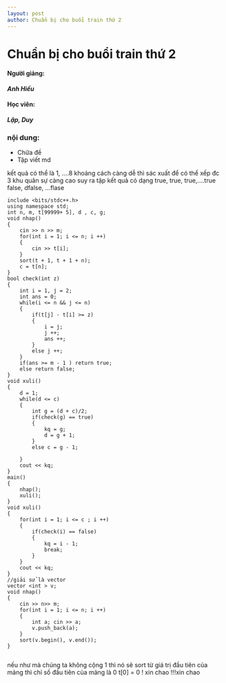 ```yaml
---
layout: post
author: Chuẩn bị cho buổi train thứ 2
---
```


# Chuẩn bị cho buổi train thứ 2 
#### Người giảng:
***Anh Hiếu***
#### Học viên:
***Lập, Duy***
### nội dung:
* Chữa đề
* Tập viết md




kết quả có thể là 1, ....8
khoảng cách càng dễ thì sác xuất để có thể xếp đc 3 khu quân sự càng cao
suy ra tập kết quả có dạng
true, true, true,....true false, dfalse, ...flase


```c=
include <bits/stdc++.h>
using namespace std;
int n, m, t[99999+ 5], d , c, g;
void nhap()
{
    cin >> n >> m;
    for(int i = 1; i <= n; i ++)
    {
        cin >> t[i];
    }
    sort(t + 1, t + 1 + n);
    c = t[n];
}
bool check(int z)
{
    int i = 1, j = 2;
    int ans = 0;
    while(i <= n && j <= n)
    {
        if(t[j] - t[i] >= z)
        {
            i = j;
            j ++;
            ans ++;
        }
        else j ++; 
    }
    if(ans >= m - 1 ) return true;
    else return false;
}
void xuli()
{
    d = 1;
    while(d <= c)
    {
        int g = (d + c)/2;
        if(check(g) == true)
        {
            kq = g;
            d = g + 1;
        }
        else c = g - 1;
        
    }
    cout << kq;
}
main()
{
    nhap();
    xuli();
}
void xuli()
{
    for(int i = 1; i <= c ; i ++)
    {
        if(check(i) == false) 
        {
            kq = i - 1;
            break;
        }
    }
    cout << kq;
}
//giải sử là vector 
vector <int > v;
void nhap()
{
    cin >> n>> m;
    for(int i = 1; i <= n; i ++)
    {
        int a; cin >> a;
        v.push_back(a);
    }
    sort(v.begin(), v.end());
}
    
```
nếu như mà chúng ta không cộng 1 thì nó sẽ sort từ giá trị đầu tiên của mảng
thì chỉ số đầu tiên của mảng là 0
t[0] = 0
! xin chao 
!!!xin chao
